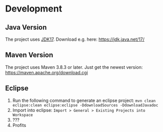 
# Development

## Java Version

The project uses [JDK17](https://openjdk.java.net/projects/jdk/17/). Download e.g. here: https://jdk.java.net/17/

## Maven Version

The project uses Maven 3.8.3 or later. Just get the newest version: https://maven.apache.org/download.cgi

## Eclipse

 1. Run the following command to generate an eclipse project: `mvn clean eclipse:clean eclipse:eclipse -DdownloadSources -DdownloadJavadoc`
 2. Import into eclipse: `Import > General > Existing Projects into Workspace`
 3. ???
 4. Profits